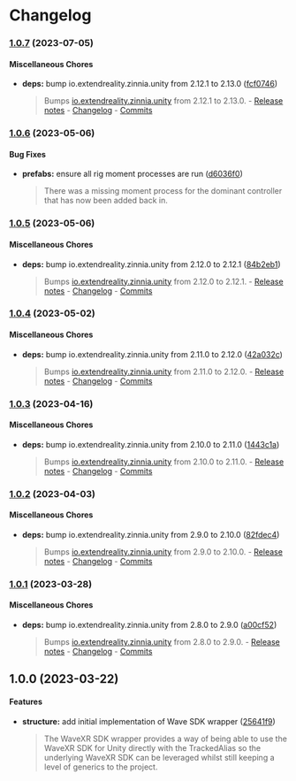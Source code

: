# Changelog

### [1.0.7](https://github.com/ExtendRealityLtd/Tilia.SDK.WaveXR.Unity/compare/v1.0.6...v1.0.7) (2023-07-05)

#### Miscellaneous Chores

* **deps:** bump io.extendreality.zinnia.unity from 2.12.1 to 2.13.0 ([fcf0746](https://github.com/ExtendRealityLtd/Tilia.SDK.WaveXR.Unity/commit/fcf0746c180c00745181b90afc17c4a4b7cd5a6b))
  > Bumps [io.extendreality.zinnia.unity](https://github.com/ExtendRealityLtd/Zinnia.Unity) from 2.12.1 to 2.13.0. - [Release notes](https://github.com/ExtendRealityLtd/Zinnia.Unity/releases) - [Changelog](https://github.com/ExtendRealityLtd/Zinnia.Unity/blob/master/CHANGELOG.md) - [Commits](https://github.com/ExtendRealityLtd/Zinnia.Unity/compare/v2.12.1...v2.13.0)

### [1.0.6](https://github.com/ExtendRealityLtd/Tilia.SDK.WaveXR.Unity/compare/v1.0.5...v1.0.6) (2023-05-06)

#### Bug Fixes

* **prefabs:** ensure all rig moment processes are run ([d6036f0](https://github.com/ExtendRealityLtd/Tilia.SDK.WaveXR.Unity/commit/d6036f0aaf01d5352eac070069ff8114e872df0c))
  > There was a missing moment process for the dominant controller that has now been added back in.

### [1.0.5](https://github.com/ExtendRealityLtd/Tilia.SDK.WaveXR.Unity/compare/v1.0.4...v1.0.5) (2023-05-06)

#### Miscellaneous Chores

* **deps:** bump io.extendreality.zinnia.unity from 2.12.0 to 2.12.1 ([84b2eb1](https://github.com/ExtendRealityLtd/Tilia.SDK.WaveXR.Unity/commit/84b2eb136b47ecd1a2ca0a01f0bbd7f4428bbd0d))
  > Bumps [io.extendreality.zinnia.unity](https://github.com/ExtendRealityLtd/Zinnia.Unity) from 2.12.0 to 2.12.1. - [Release notes](https://github.com/ExtendRealityLtd/Zinnia.Unity/releases) - [Changelog](https://github.com/ExtendRealityLtd/Zinnia.Unity/blob/master/CHANGELOG.md) - [Commits](https://github.com/ExtendRealityLtd/Zinnia.Unity/compare/v2.12.0...v2.12.1)

### [1.0.4](https://github.com/ExtendRealityLtd/Tilia.SDK.WaveXR.Unity/compare/v1.0.3...v1.0.4) (2023-05-02)

#### Miscellaneous Chores

* **deps:** bump io.extendreality.zinnia.unity from 2.11.0 to 2.12.0 ([42a032c](https://github.com/ExtendRealityLtd/Tilia.SDK.WaveXR.Unity/commit/42a032c740f1293b78971403e699262ebe238b64))
  > Bumps [io.extendreality.zinnia.unity](https://github.com/ExtendRealityLtd/Zinnia.Unity) from 2.11.0 to 2.12.0. - [Release notes](https://github.com/ExtendRealityLtd/Zinnia.Unity/releases) - [Changelog](https://github.com/ExtendRealityLtd/Zinnia.Unity/blob/master/CHANGELOG.md) - [Commits](https://github.com/ExtendRealityLtd/Zinnia.Unity/compare/v2.11.0...v2.12.0)

### [1.0.3](https://github.com/ExtendRealityLtd/Tilia.SDK.WaveXR.Unity/compare/v1.0.2...v1.0.3) (2023-04-16)

#### Miscellaneous Chores

* **deps:** bump io.extendreality.zinnia.unity from 2.10.0 to 2.11.0 ([1443c1a](https://github.com/ExtendRealityLtd/Tilia.SDK.WaveXR.Unity/commit/1443c1a8429328e82a73dc6ca85905ed1f4ad04f))
  > Bumps [io.extendreality.zinnia.unity](https://github.com/ExtendRealityLtd/Zinnia.Unity) from 2.10.0 to 2.11.0. - [Release notes](https://github.com/ExtendRealityLtd/Zinnia.Unity/releases) - [Changelog](https://github.com/ExtendRealityLtd/Zinnia.Unity/blob/master/CHANGELOG.md) - [Commits](https://github.com/ExtendRealityLtd/Zinnia.Unity/compare/v2.10.0...v2.11.0)

### [1.0.2](https://github.com/ExtendRealityLtd/Tilia.SDK.WaveXR.Unity/compare/v1.0.1...v1.0.2) (2023-04-03)

#### Miscellaneous Chores

* **deps:** bump io.extendreality.zinnia.unity from 2.9.0 to 2.10.0 ([82fdec4](https://github.com/ExtendRealityLtd/Tilia.SDK.WaveXR.Unity/commit/82fdec4bdb8650aa64c3b52dea20fae5fb6ce6f7))
  > Bumps [io.extendreality.zinnia.unity](https://github.com/ExtendRealityLtd/Zinnia.Unity) from 2.9.0 to 2.10.0. - [Release notes](https://github.com/ExtendRealityLtd/Zinnia.Unity/releases) - [Changelog](https://github.com/ExtendRealityLtd/Zinnia.Unity/blob/master/CHANGELOG.md) - [Commits](https://github.com/ExtendRealityLtd/Zinnia.Unity/compare/v2.9.0...v2.10.0)

### [1.0.1](https://github.com/ExtendRealityLtd/Tilia.SDK.WaveXR.Unity/compare/v1.0.0...v1.0.1) (2023-03-28)

#### Miscellaneous Chores

* **deps:** bump io.extendreality.zinnia.unity from 2.8.0 to 2.9.0 ([a00cf52](https://github.com/ExtendRealityLtd/Tilia.SDK.WaveXR.Unity/commit/a00cf52b346995b5a320808d382e8f60e1e13760))
  > Bumps [io.extendreality.zinnia.unity](https://github.com/ExtendRealityLtd/Zinnia.Unity) from 2.8.0 to 2.9.0. - [Release notes](https://github.com/ExtendRealityLtd/Zinnia.Unity/releases) - [Changelog](https://github.com/ExtendRealityLtd/Zinnia.Unity/blob/master/CHANGELOG.md) - [Commits](https://github.com/ExtendRealityLtd/Zinnia.Unity/compare/v2.8.0...v2.9.0)

## 1.0.0 (2023-03-22)

#### Features

* **structure:** add initial implementation of Wave SDK wrapper ([25641f9](https://github.com/ExtendRealityLtd/Tilia.SDK.WaveXR.Unity/commit/25641f995c0a705b29573951338e7c41421a0e22))
  > The WaveXR SDK wrapper provides a way of being able to use the WaveXR SDK for Unity directly with the TrackedAlias so the underlying WaveXR SDK can be leveraged whilst still keeping a level of generics to the project.
